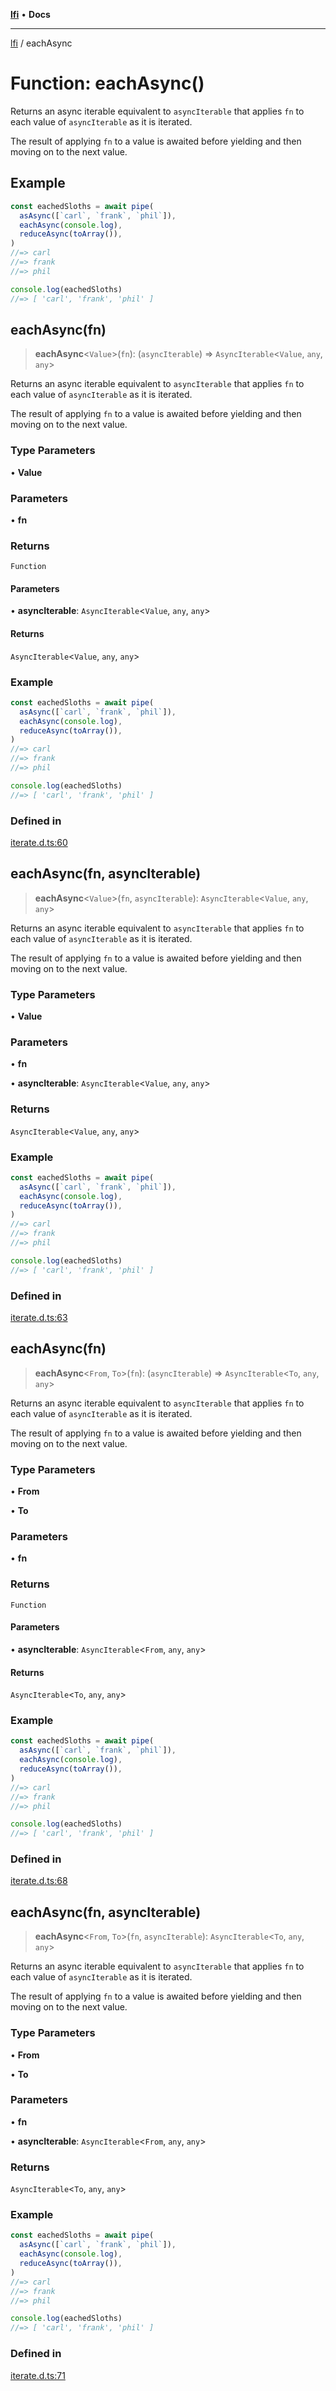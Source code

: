 [**lfi**](../readme.md) • **Docs**

***

[lfi](../globals.md) / eachAsync

# Function: eachAsync()

Returns an async iterable equivalent to `asyncIterable` that applies `fn` to
each value of `asyncIterable` as it is iterated.

The result of applying `fn` to a value is awaited before yielding and then
moving on to the next value.

## Example

```js
const eachedSloths = await pipe(
  asAsync([`carl`, `frank`, `phil`]),
  eachAsync(console.log),
  reduceAsync(toArray()),
)
//=> carl
//=> frank
//=> phil

console.log(eachedSloths)
//=> [ 'carl', 'frank', 'phil' ]
```

## eachAsync(fn)

> **eachAsync**\<`Value`\>(`fn`): (`asyncIterable`) => `AsyncIterable`\<`Value`, `any`, `any`\>

Returns an async iterable equivalent to `asyncIterable` that applies `fn` to
each value of `asyncIterable` as it is iterated.

The result of applying `fn` to a value is awaited before yielding and then
moving on to the next value.

### Type Parameters

• **Value**

### Parameters

• **fn**

### Returns

`Function`

#### Parameters

• **asyncIterable**: `AsyncIterable`\<`Value`, `any`, `any`\>

#### Returns

`AsyncIterable`\<`Value`, `any`, `any`\>

### Example

```js
const eachedSloths = await pipe(
  asAsync([`carl`, `frank`, `phil`]),
  eachAsync(console.log),
  reduceAsync(toArray()),
)
//=> carl
//=> frank
//=> phil

console.log(eachedSloths)
//=> [ 'carl', 'frank', 'phil' ]
```

### Defined in

[iterate.d.ts:60](https://github.com/TomerAberbach/lfi/blob/e98b31ea37c84de0758cf58c8fcf28193f36b533/src/operations/iterate.d.ts#L60)

## eachAsync(fn, asyncIterable)

> **eachAsync**\<`Value`\>(`fn`, `asyncIterable`): `AsyncIterable`\<`Value`, `any`, `any`\>

Returns an async iterable equivalent to `asyncIterable` that applies `fn` to
each value of `asyncIterable` as it is iterated.

The result of applying `fn` to a value is awaited before yielding and then
moving on to the next value.

### Type Parameters

• **Value**

### Parameters

• **fn**

• **asyncIterable**: `AsyncIterable`\<`Value`, `any`, `any`\>

### Returns

`AsyncIterable`\<`Value`, `any`, `any`\>

### Example

```js
const eachedSloths = await pipe(
  asAsync([`carl`, `frank`, `phil`]),
  eachAsync(console.log),
  reduceAsync(toArray()),
)
//=> carl
//=> frank
//=> phil

console.log(eachedSloths)
//=> [ 'carl', 'frank', 'phil' ]
```

### Defined in

[iterate.d.ts:63](https://github.com/TomerAberbach/lfi/blob/e98b31ea37c84de0758cf58c8fcf28193f36b533/src/operations/iterate.d.ts#L63)

## eachAsync(fn)

> **eachAsync**\<`From`, `To`\>(`fn`): (`asyncIterable`) => `AsyncIterable`\<`To`, `any`, `any`\>

Returns an async iterable equivalent to `asyncIterable` that applies `fn` to
each value of `asyncIterable` as it is iterated.

The result of applying `fn` to a value is awaited before yielding and then
moving on to the next value.

### Type Parameters

• **From**

• **To**

### Parameters

• **fn**

### Returns

`Function`

#### Parameters

• **asyncIterable**: `AsyncIterable`\<`From`, `any`, `any`\>

#### Returns

`AsyncIterable`\<`To`, `any`, `any`\>

### Example

```js
const eachedSloths = await pipe(
  asAsync([`carl`, `frank`, `phil`]),
  eachAsync(console.log),
  reduceAsync(toArray()),
)
//=> carl
//=> frank
//=> phil

console.log(eachedSloths)
//=> [ 'carl', 'frank', 'phil' ]
```

### Defined in

[iterate.d.ts:68](https://github.com/TomerAberbach/lfi/blob/e98b31ea37c84de0758cf58c8fcf28193f36b533/src/operations/iterate.d.ts#L68)

## eachAsync(fn, asyncIterable)

> **eachAsync**\<`From`, `To`\>(`fn`, `asyncIterable`): `AsyncIterable`\<`To`, `any`, `any`\>

Returns an async iterable equivalent to `asyncIterable` that applies `fn` to
each value of `asyncIterable` as it is iterated.

The result of applying `fn` to a value is awaited before yielding and then
moving on to the next value.

### Type Parameters

• **From**

• **To**

### Parameters

• **fn**

• **asyncIterable**: `AsyncIterable`\<`From`, `any`, `any`\>

### Returns

`AsyncIterable`\<`To`, `any`, `any`\>

### Example

```js
const eachedSloths = await pipe(
  asAsync([`carl`, `frank`, `phil`]),
  eachAsync(console.log),
  reduceAsync(toArray()),
)
//=> carl
//=> frank
//=> phil

console.log(eachedSloths)
//=> [ 'carl', 'frank', 'phil' ]
```

### Defined in

[iterate.d.ts:71](https://github.com/TomerAberbach/lfi/blob/e98b31ea37c84de0758cf58c8fcf28193f36b533/src/operations/iterate.d.ts#L71)
